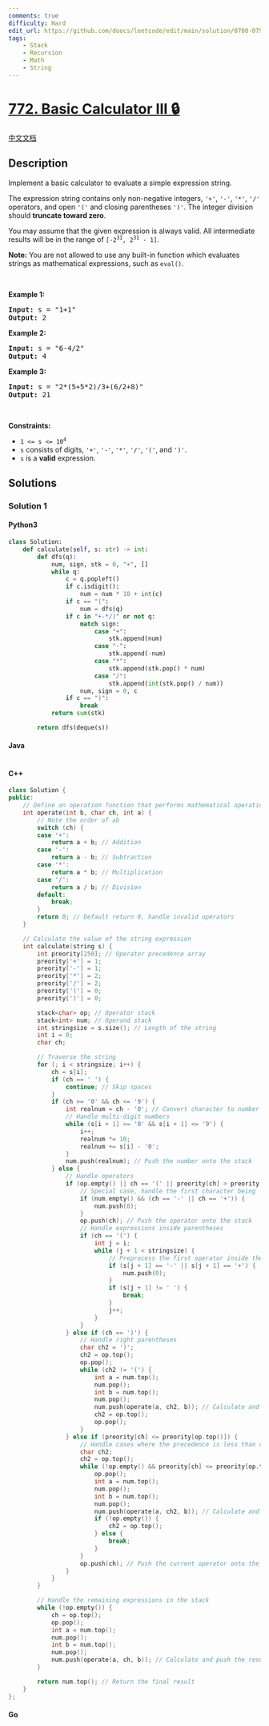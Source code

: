 ```yaml
---
comments: true
difficulty: Hard
edit_url: https://github.com/doocs/leetcode/edit/main/solution/0700-0799/0772.Basic%20Calculator%20III/README_EN.md
tags:
    - Stack
    - Recursion
    - Math
    - String
---
```


<!-- problem:start -->

# [772. Basic Calculator III 🔒](https://leetcode.com/problems/basic-calculator-iii)

[中文文档](/solution/0700-0799/0772.Basic%20Calculator%20III/README.md)

## Description

<!-- description:start -->

<p>Implement a basic calculator to evaluate a simple expression string.</p>

<p>The expression string contains only non-negative integers, <code>&#39;+&#39;</code>, <code>&#39;-&#39;</code>, <code>&#39;*&#39;</code>, <code>&#39;/&#39;</code> operators, and open <code>&#39;(&#39;</code> and closing parentheses <code>&#39;)&#39;</code>. The integer division should <strong>truncate toward zero</strong>.</p>

<p>You may assume that the given expression is always valid. All intermediate results will be in the range of <code>[-2<sup>31</sup>, 2<sup>31</sup> - 1]</code>.</p>

<p><strong>Note:</strong> You are not allowed to use any built-in function which evaluates strings as mathematical expressions, such as <code>eval()</code>.</p>

<p>&nbsp;</p>
<p><strong class="example">Example 1:</strong></p>

<pre>
<strong>Input:</strong> s = &quot;1+1&quot;
<strong>Output:</strong> 2
</pre>

<p><strong class="example">Example 2:</strong></p>

<pre>
<strong>Input:</strong> s = &quot;6-4/2&quot;
<strong>Output:</strong> 4
</pre>

<p><strong class="example">Example 3:</strong></p>

<pre>
<strong>Input:</strong> s = &quot;2*(5+5*2)/3+(6/2+8)&quot;
<strong>Output:</strong> 21
</pre>

<p>&nbsp;</p>
<p><strong>Constraints:</strong></p>

<ul>
	<li><code>1 &lt;= s &lt;= 10<sup>4</sup></code></li>
	<li><code>s</code> consists of digits, <code>&#39;+&#39;</code>, <code>&#39;-&#39;</code>, <code>&#39;*&#39;</code>, <code>&#39;/&#39;</code>, <code>&#39;(&#39;</code>,&nbsp;and&nbsp;<code>&#39;)&#39;</code>.</li>
	<li><code>s</code> is a <strong>valid</strong> expression.</li>
</ul>

<!-- description:end -->

## Solutions

<!-- solution:start -->

### Solution 1

<!-- tabs:start -->

#### Python3

```python
class Solution:
    def calculate(self, s: str) -> int:
        def dfs(q):
            num, sign, stk = 0, "+", []
            while q:
                c = q.popleft()
                if c.isdigit():
                    num = num * 10 + int(c)
                if c == "(":
                    num = dfs(q)
                if c in "+-*/)" or not q:
                    match sign:
                        case "+":
                            stk.append(num)
                        case "-":
                            stk.append(-num)
                        case "*":
                            stk.append(stk.pop() * num)
                        case "/":
                            stk.append(int(stk.pop() / num))
                    num, sign = 0, c
                if c == ")":
                    break
            return sum(stk)

        return dfs(deque(s))
```

#### Java

```java

```

#### C++

```cpp
class Solution {
public:
    // Define an operation function that performs mathematical operations based on the operator
    int operate(int b, char ch, int a) {
        // Note the order of ab
        switch (ch) {
        case '+':
            return a + b; // Addition
        case '-':
            return a - b; // Subtraction
        case '*':
            return a * b; // Multiplication
        case '/':
            return a / b; // Division
        default:
            break;
        }
        return 0; // Default return 0, handle invalid operators
    }

    // Calculate the value of the string expression
    int calculate(string s) {
        int preority[250]; // Operator precedence array
        preority['+'] = 1;
        preority['-'] = 1;
        preority['*'] = 2;
        preority['/'] = 2;
        preority['('] = 0;
        preority[')'] = 0;

        stack<char> op; // Operator stack
        stack<int> num; // Operand stack
        int stringsize = s.size(); // Length of the string
        int i = 0;
        char ch;

        // Traverse the string
        for (; i < stringsize; i++) {
            ch = s[i];
            if (ch == ' ') {
                continue; // Skip spaces
            }
            if (ch >= '0' && ch <= '9') {
                int realnum = ch - '0'; // Convert character to number
                // Handle multi-digit numbers
                while (s[i + 1] >= '0' && s[i + 1] <= '9') {
                    i++;
                    realnum *= 10;
                    realnum += s[i] - '0';
                }
                num.push(realnum); // Push the number onto the stack
            } else {
                // Handle operators
                if (op.empty() || ch == '(' || preority[ch] > preority[op.top()]) {
                    // Special case, handle the first character being '-' or '+'
                    if (num.empty() && (ch == '-' || ch == '+')) {
                        num.push(0);
                    }
                    op.push(ch); // Push the operator onto the stack
                    // Handle expressions inside parentheses
                    if (ch == '(') {
                        int j = i;
                        while (j + 1 < stringsize) {
                            // Preprocess the first operator inside the parentheses
                            if (s[j + 1] == '-' || s[j + 1] == '+') {
                                num.push(0);
                            }
                            if (s[j + 1] != ' ') {
                                break;
                            }
                            j++;
                        }
                    }
                } else if (ch == ')') {
                    // Handle right parentheses
                    char ch2 = ')';
                    ch2 = op.top();
                    op.pop();
                    while (ch2 != '(') {
                        int a = num.top();
                        num.pop();
                        int b = num.top();
                        num.pop();
                        num.push(operate(a, ch2, b)); // Calculate and push the result
                        ch2 = op.top();
                        op.pop();
                    }
                } else if (preority[ch] <= preority[op.top()]) {
                    // Handle cases where the precedence is less than or equal to the top of the stack
                    char ch2;
                    ch2 = op.top();
                    while (!op.empty() && preority[ch] <= preority[op.top()] && ch2 != '(') {
                        op.pop();
                        int a = num.top();
                        num.pop();
                        int b = num.top();
                        num.pop();
                        num.push(operate(a, ch2, b)); // Calculate and push the result
                        if (!op.empty()) {
                            ch2 = op.top();
                        } else {
                            break;
                        }
                    }
                    op.push(ch); // Push the current operator onto the stack
                }
            }
        }

        // Handle the remaining expressions in the stack
        while (!op.empty()) {
            ch = op.top();
            op.pop();
            int a = num.top();
            num.pop();
            int b = num.top();
            num.pop();
            num.push(operate(a, ch, b)); // Calculate and push the result
        }

        return num.top(); // Return the final result
    }
};
```

#### Go

```go

```

<!-- tabs:end -->

<!-- solution:end -->

<!-- problem:end -->
